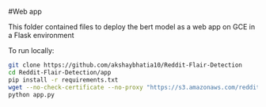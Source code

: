 #Web app

This folder contained files to deploy the bert model as a web app on GCE in a Flask environment

To run locally:

```bash
git clone https://github.com/akshaybhatia10/Reddit-Flair-Detection
cd Reddit-Flair-Detection/app
pip install -r requirements.txt
wget --no-check-certificate --no-proxy "https://s3.amazonaws.com/redditdata2/pytorch_model.bin" 
python app.py
```
